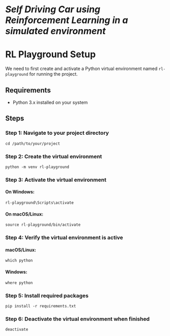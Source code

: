 # *Self Driving Car using Reinforcement Learning in a simulated environment*

# RL Playground Setup

We need to first create and activate a Python virtual environment named `rl-playground` for running the project.

## Requirements

- Python 3.x installed on your system

## Steps

### Step 1: Navigate to your project directory
```
cd /path/to/your/project
```
### Step 2: Create the virtual environment
```
python -m venv rl-playground
```

### Step 3: Activate the virtual environment
#### On Windows:
```
rl-playground\Scripts\activate
```
#### On macOS/Linux:
```
source rl-playground/bin/activate
```

### Step 4: Verify the virtual environment is active
#### macOS/Linux:
```
which python
```
#### Windows:
```
where python
```

### Step 5: Install required packages
```
pip install -r requirements.txt
```

### Step 6: Deactivate the virtual environment when finished
```
deactivate
```

